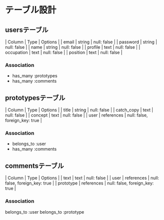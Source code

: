 # テーブル設計

## usersテーブル

| Column     | Type   | Options     |
| email      | string | null: false |
| password   | string | null: false |
| name       | string | null: false |
| profile    | text   | null: false |
| occupation | text   | null: false |
| position   | text   | null: false |

### Association

- has_many :prototypes
- has_many :comments

## prototypesテーブル

| Column     | Type       | Options                                   |
| title      | string     | null: false                               |
| catch_copy | text       | null: false                               |
| concept    | text       | null: false                               |
| user       | references | null: false, foreign_key: true            |

### Association

- belongs_to :user
- has_many :comments

## commentsテーブル

| Column    | Type       | Options                                   |
| text      | text       | null: false                               |
| user      | references | null: false, foreign_key: true            |
| prototype | references | null: false, foreign_key: true            |

### Association

belongs_to :user
belongs_to :prototype